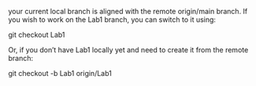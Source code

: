  your current local branch is aligned with the remote origin/main branch. If you wish to work on the Lab1 branch, you can switch to it using:

 git checkout Lab1


Or, if you don’t have Lab1 locally yet and need to create it from the remote branch:

git checkout -b Lab1 origin/Lab1
